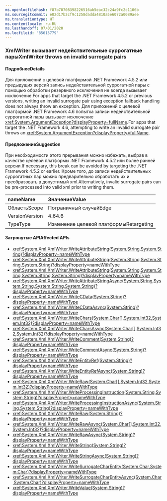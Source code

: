 ```yaml
---
ms.openlocfilehash: f87b70708398226516ab5eac32c24a9fc2c1106b
ms.sourcegitcommit: e02d17b2cf9c1258dadda4810a5e6072a0089aee
ms.translationtype: HT
ms.contentlocale: ru-RU
ms.lasthandoff: 07/01/2020
ms.locfileid: "85615779"
---
```

### <a name="xmlwriter-throws-on-invalid-surrogate-pairs"></a><span data-ttu-id="14744-101">XmlWriter вызывает недействительные суррогатные пары</span><span class="sxs-lookup"><span data-stu-id="14744-101">XmlWriter throws on invalid surrogate pairs</span></span>

#### <a name="details"></a><span data-ttu-id="14744-102">Подробнее</span><span class="sxs-lookup"><span data-stu-id="14744-102">Details</span></span>

<span data-ttu-id="14744-103">Для приложений с целевой платформой .NET Framework 4.5.2 или предыдущих версий запись недействительной суррогатной пары с помощью обработки резервного исключения не всегда вызывает исключение.</span><span class="sxs-lookup"><span data-stu-id="14744-103">For apps that target the .NET Framework 4.5.2 or previous versions, writing an invalid surrogate pair using exception fallback handling does not always throw an exception.</span></span> <span data-ttu-id="14744-104">Для приложений с целевой платформой .NET Framework 4.6 попытка записи недействительной суррогатной пары вызывает исключение <xref:System.ArgumentException?displayProperty=fullName>.</span><span class="sxs-lookup"><span data-stu-id="14744-104">For apps that target the .NET Framework 4.6, attempting to write an invalid surrogate pair throws an <xref:System.ArgumentException?displayProperty=fullName>.</span></span>

#### <a name="suggestion"></a><span data-ttu-id="14744-105">Предложение</span><span class="sxs-lookup"><span data-stu-id="14744-105">Suggestion</span></span>

<span data-ttu-id="14744-106">При необходимости этого прерывания можно избежать, выбрав в качестве целевой платформы .NET Framework 4.5.2 или более ранней версии.</span><span class="sxs-lookup"><span data-stu-id="14744-106">If necessary, this break can be avoided by targeting the .NET Framework 4.5.2 or earlier.</span></span> <span data-ttu-id="14744-107">Кроме того, до записи недействительных суррогатных пар можно предварительно обработать их и преобразовать в допустимый xml.</span><span class="sxs-lookup"><span data-stu-id="14744-107">Alternatively, invalid surrogate pairs can be pre-processed into valid xml prior to writing them.</span></span>

| <span data-ttu-id="14744-108">name</span><span class="sxs-lookup"><span data-stu-id="14744-108">Name</span></span>    | <span data-ttu-id="14744-109">Значение</span><span class="sxs-lookup"><span data-stu-id="14744-109">Value</span></span>       |
|:--------|:------------|
| <span data-ttu-id="14744-110">Область</span><span class="sxs-lookup"><span data-stu-id="14744-110">Scope</span></span>   | <span data-ttu-id="14744-111">Пограничный случай</span><span class="sxs-lookup"><span data-stu-id="14744-111">Edge</span></span>        |
| <span data-ttu-id="14744-112">Version</span><span class="sxs-lookup"><span data-stu-id="14744-112">Version</span></span> | <span data-ttu-id="14744-113">4.6</span><span class="sxs-lookup"><span data-stu-id="14744-113">4.6</span></span>         |
| <span data-ttu-id="14744-114">Type</span><span class="sxs-lookup"><span data-stu-id="14744-114">Type</span></span>    | <span data-ttu-id="14744-115">Изменение целевой платформы</span><span class="sxs-lookup"><span data-stu-id="14744-115">Retargeting</span></span> |

#### <a name="affected-apis"></a><span data-ttu-id="14744-116">Затронутые API</span><span class="sxs-lookup"><span data-stu-id="14744-116">Affected APIs</span></span>

- <xref:System.Xml.XmlWriter.WriteAttributeString(System.String,System.String)?displayProperty=nameWithType>
- <xref:System.Xml.XmlWriter.WriteAttributeString(System.String,System.String,System.String)?displayProperty=nameWithType>
- <xref:System.Xml.XmlWriter.WriteAttributeString(System.String,System.String,System.String,System.String)?displayProperty=nameWithType>
- <xref:System.Xml.XmlWriter.WriteAttributeStringAsync(System.String,System.String,System.String,System.String)?displayProperty=nameWithType>
- <xref:System.Xml.XmlWriter.WriteCData(System.String)?displayProperty=nameWithType>
- <xref:System.Xml.XmlWriter.WriteCDataAsync(System.String)?displayProperty=nameWithType>
- <xref:System.Xml.XmlWriter.WriteChars(System.Char[],System.Int32,System.Int32)?displayProperty=nameWithType>
- <xref:System.Xml.XmlWriter.WriteCharsAsync(System.Char[],System.Int32,System.Int32)?displayProperty=nameWithType>
- <xref:System.Xml.XmlWriter.WriteComment(System.String)?displayProperty=nameWithType>
- <xref:System.Xml.XmlWriter.WriteCommentAsync(System.String)?displayProperty=nameWithType>
- <xref:System.Xml.XmlWriter.WriteEntityRef(System.String)?displayProperty=nameWithType>
- <xref:System.Xml.XmlWriter.WriteEntityRefAsync(System.String)?displayProperty=nameWithType>
- <xref:System.Xml.XmlWriter.WriteRaw(System.Char[],System.Int32,System.Int32)?displayProperty=nameWithType>
- <xref:System.Xml.XmlWriter.WriteProcessingInstruction(System.String,System.String)?displayProperty=nameWithType>
- <xref:System.Xml.XmlWriter.WriteProcessingInstructionAsync(System.String,System.String)?displayProperty=nameWithType>
- <xref:System.Xml.XmlWriter.WriteRaw(System.String)?displayProperty=nameWithType>
- <xref:System.Xml.XmlWriter.WriteRawAsync(System.Char[],System.Int32,System.Int32)?displayProperty=nameWithType>
- <xref:System.Xml.XmlWriter.WriteRawAsync(System.String)?displayProperty=nameWithType>
- <xref:System.Xml.XmlWriter.WriteString(System.String)?displayProperty=nameWithType>
- <xref:System.Xml.XmlWriter.WriteStringAsync(System.String)?displayProperty=nameWithType>
- <xref:System.Xml.XmlWriter.WriteSurrogateCharEntity(System.Char,System.Char)?displayProperty=nameWithType>
- <xref:System.Xml.XmlWriter.WriteSurrogateCharEntityAsync(System.Char,System.Char)?displayProperty=nameWithType>
- <xref:System.Xml.XmlWriter.WriteValue(System.String)?displayProperty=nameWithType>
